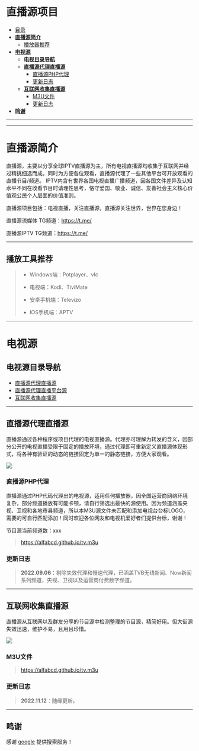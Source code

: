 # 直播源项目

- [目录](#目录)
- [**直播源简介**](#直播源仓库简介)
    - [播放器推荐](#播放器推荐)
- [**电视源**](#电视源)
  - [**电视目录导航**](#电视目录导航)
  - [**直播源代理直播源**](#直播源代理直播源)
    - [直播源PHP代理](#直播源php代理-1)
    - [更新日志](#更新日志-1)
  - [**互联网收集直播源**](#互联网收集直播源)
    - [M3U文件](#m3u文件-2)
    - [更新日志](#更新日志-2)
- [**鸣谢**](#鸣谢)  
---
---

# **直播源简介**

直播源，主要以分享全球IPTV直播源为主，所有电视直播源均收集于互联网并经过精挑细选而成。同时为方便各位观看，直播源代理了一些其他平台可开放观看的直播节目/频道。
IPTV内含有世界各国电视直播广播频道，因各国文件差异及认知水平不同在收看节目时请理性思考，恪守爱国、敬业、诚信、友善社会主义核心价值观公民个人层面的价值准则。

直播源项目包括：电视直播，关注直播源，直播源关注世界，世界在您身边！

直播源流媒体 TG频道：https://t.me/

直播源IPTV TG频道：https://t.me/

---

## 播放工具推荐
> * Windows端：Potplayer、vlc
> 
> * 电视端：Kodi、TiviMate
> 
> * 安卓手机端：Televizo
> 
> * IOS手机端：APTV
---

# **电视源**
## **电视源目录导航**
* [直播源代理直播源](#直播源代理直播源)
* [直播源代理直播平台源](#直播源代理直播平台源)
* [互联网收集直播源](#互联网收集直播源)

---

## **直播源代理直播源**
直播源通过各种程序或项目代理的电视直播源。代理亦可理解为转发的含义，因部分公开的电视直播受限于固定的播放环境，通过代理即可重新定义直播源体现形式，将各种有验证的动态的链接固定为单一的静态链接，方便大家观看。

![](https://img.shields.io/badge/%E6%9B%B4%E6%96%B0%E6%97%A5%E6%9C%9F-2022.11.12-brightgreen?style=for-the-badge)

### 直播源PHP代理

直播源通过PHP代码代理出的电视源，适用任何播放器，因全国运营商网络环境复杂，部分频道播放有可能卡顿，请自行筛选出最快的源使用。因为频道涵盖央视、卫视和各地市县频道，所以本M3U源文件未匹配和添加电视台台标LOGO，需要的可自行匹配添加！同时欢迎各位网友和电视机爱好者们提供台标，谢谢！

节目源当前频道数：xxx

> https://alfabcd.github.io/tv.m3u
> 

### 更新日志
> **2022.09.06**：剔除失效代理和慢速代理，已涵盖TVB无线新闻、Now新闻系列频道，央视、卫视以及运营商付费数字频道。
> 
> 
> 

---

## **互联网收集直播源**
直播源从互联网以及群友分享的节目源中检测整理的节目源，精简好用。但大街源失效迅速，维护不易，且用且珍惜。


![](https://img.shields.io/badge/%E6%9B%B4%E6%96%B0%E6%97%A5%E6%9C%9F-2022.11.12-brightgreen?style=for-the-badge)

### M3U文件

> https://alfabcd.github.io/tv.m3u
> 
> 
> 

### 更新日志
> **2022.11.12**：随缘更新。
> 

---

## 鸣谢

感谢  [google](https://google.com/) 提供搜索服务！


